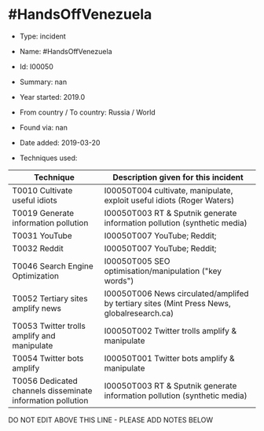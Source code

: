 # #HandsOffVenezuela

* Type: incident

* Name: #HandsOffVenezuela

* Id: I00050

* Summary: nan

* Year started: 2019.0

* From country / To country: Russia / World

* Found via: nan

* Date added: 2019-03-20

* Techniques used: 

| Technique | Description given for this incident |
| --------- | ------------------------- |
| T0010 Cultivate useful idiots | I00050T004 cultivate, manipulate, exploit useful idiots (Roger Waters) |
| T0019 Generate information pollution | I00050T003 RT & Sputnik generate information pollution (synthetic media) |
| T0031 YouTube | I00050T007 YouTube; Reddit;  |
| T0032 Reddit | I00050T007 YouTube; Reddit;  |
| T0046 Search Engine Optimization | I00050T005 SEO optimisation/manipulation ("key words") |
| T0052 Tertiary sites amplify news | I00050T006 News circulated/amplifed by tertiary sites (Mint Press News, globalresearch.ca) |
| T0053 Twitter trolls amplify and manipulate | I00050T002 Twitter trolls amplify & manipulate |
| T0054 Twitter bots amplify | I00050T001 Twitter bots amplify & manipulate |
| T0056 Dedicated channels disseminate information pollution | I00050T003 RT & Sputnik generate information pollution (synthetic media) |


DO NOT EDIT ABOVE THIS LINE - PLEASE ADD NOTES BELOW